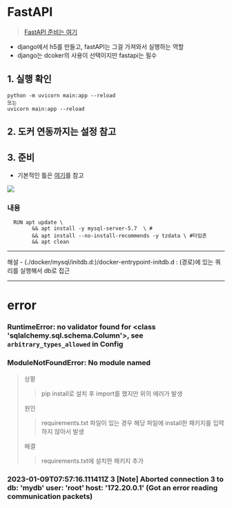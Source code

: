 # FastAPI
>  <a href="https://github.com/Seongbae103/MSAServer/tree/main/fastApiProject">FastAPI 준비는 여기</a>
- django에서 h5를 만들고, fastAPI는 그걸 가져와서 실행하는 역할
- django는 dcoker의 사용이 선택이지만 fastapi는 필수
## 1. 실행 확인

    python -m uvicorn main:app --reload 
    또는 
    uvicorn main:app --reload

## 2. 도커 연동까지는 설정 참고

## 3. 준비
- 기본적인 틀은 <a href="https://github.com/Seongbae103/MSAServer/tree/main/fastApiProject">여기</a>를 참고<br>
<img src="C:\Users\AIA\Desktop\캡쳐\fastapi 기본 틀.PNG">

### 내용

      RUN apt update \
            && apt install -y mysql-server-5.7  \ #
            && apt install --no-install-recommends -y tzdata \ #타임존
            && apt clean




---
해설
      - (./docker/mysql/initdb.d:)/docker-entrypoint-initdb.d : (경로)에 있는 쿼리를 실행해서 db로 접근

---
# error
### RuntimeError: no validator found for <class 'sqlalchemy.sql.schema.Column'>, see `arbitrary_types_allowed` in Config
### ModuleNotFoundError: No module named 
> 상황
> > pip install로 설치 후 import를 했지만 위의 에러가 발생
> 
> 원인
> > requirements.txt 파일이 있는 경우 해당 파일에 install한 패키지를 입력하지 않아서 발생
> 
> 해결
> > requirements.txt에 설치한 패키지 추가

###  2023-01-09T07:57:16.111411Z 3 [Note] Aborted connection 3 to db: 'mydb' user: 'root' host: '172.20.0.1' (Got an error reading communication packets)